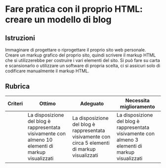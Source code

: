 # Fare pratica con il proprio HTML: creare un modello di blog

## Istruzioni

Immaginare di progettare o riprogettare il proprio sito web personale. Creare un markup grafico del proprio sito, quindi scrivere il markup HTML che si utilizzerebbe per costruire i vari elementi del sito. Si può fare su carta e scansionarlo o utilizzare un software di propria scelta, ci si assicuri solo di codificare manualmente il markup HTML.

## Rubrica

| Criteri | Ottimo | Adeguato | Necessita miglioramento |
| -------- | ----------------------------------------------------------------------------------- | -------------------------------------------------------------------------------- | --------------------------------------------------------------------------------- |
|          | La disposizione del blog è rappresentata visivamente con almeno 10 elementi di markup visualizzati | La disposizione del blog è rappresentata visivamente con circa 5 elementi di markup visualizzati | La disposizione del blog è rappresentata visivamente con almeno 3 elementi di markup visualizzati |